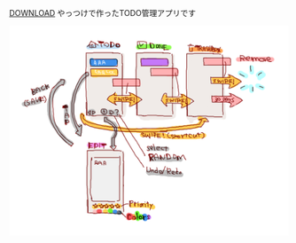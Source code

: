[DOWNLOAD](https://github.com/utubo/Netalis/raw/master/netalis/netalis-release.apk)
やっつけで作ったTODO管理アプリです

![概要](https://github.com/utubo/Netalis/blob/master/netalis/readme.png)
